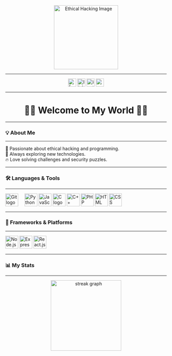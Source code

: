 <div align="center">
  <img height="200" src="https://cdn.pixabay.com/photo/2019/08/06/20/52/hacker-4393375_1280.jpg" alt="Ethical Hacking Image" />
</div>

---

<div align="center">
  <a href="https://www.facebook.com/oussama.benali.1656/"><img src="https://img.shields.io/static/v1?message=Facebook&logo=facebook&label=&color=1877F2&logoColor=white&labelColor=&style=for-the-badge" height="25" alt="facebook logo" /></a>
  <a href="https://www.linkedin.com/in/oussama-benali-ob/"><img src="https://img.shields.io/static/v1?message=LinkedIn&logo=linkedin&label=&color=0077B5&logoColor=white&labelColor=&style=for-the-badge" height="25" alt="linkedin logo" /></a>
  <a href="https://www.instagram.com/oussama.benali.oussal/"><img src="https://img.shields.io/static/v1?message=Instagram&logo=instagram&label=&color=E4405F&logoColor=white&labelColor=&style=for-the-badge" height="25" alt="instagram logo" /></a>
  <a href="https://www.yourwebsite.com/](http://oussamabenalitn.great-site.net/oussama%20%20benali.html"><img src="https://img.shields.io/static/v1?message=Website&logo=internet-explorer&label=&color=000000&logoColor=white&labelColor=&style=for-the-badge" height="25" alt="website logo" /></a>
</div>

---

<h1 align="center">👨‍💻 Welcome to My World 👨‍💻</h1>

---

<h3 align="left">💡 About Me</h3>

---

<p align="left">
  🚀 Passionate about ethical hacking and programming.<br>
  🎯 Always exploring new technologies.<br>
  🔥 Love solving challenges and security puzzles.<br>
</p>

---

<h3 align="left">🛠 Languages & Tools</h3>

---

<div align="left">
  <img src="https://cdn.jsdelivr.net/gh/devicons/devicon/icons/git/git-original.svg" height="40" alt="Git logo" />
  <img width="12" />
  <img src="https://cdn.jsdelivr.net/gh/devicons/devicon/icons/python/python-original.svg" height="40" alt="Python logo" />
  <img src="https://cdn.jsdelivr.net/gh/devicons/devicon/icons/javascript/javascript-original.svg" height="40" alt="JavaScript logo" />
  <img src="https://cdn.jsdelivr.net/gh/devicons/devicon/icons/c/c-original.svg" height="40" alt="C logo" />
  <img src="https://cdn.jsdelivr.net/gh/devicons/devicon/icons/cplusplus/cplusplus-original.svg" height="40" alt="C++ logo" />
  <img src="https://cdn.jsdelivr.net/gh/devicons/devicon/icons/php/php-original.svg" height="40" alt="PHP logo" />
  <img src="https://cdn.jsdelivr.net/gh/devicons/devicon/icons/html5/html5-original.svg" height="40" alt="HTML logo" />
  <img src="https://cdn.jsdelivr.net/gh/devicons/devicon/icons/css3/css3-original.svg" height="40" alt="CSS logo" />
</div>

---

<h3 align="left">🚀 Frameworks & Platforms</h3>

---

<div align="left">
  <img src="https://cdn.jsdelivr.net/gh/devicons/devicon/icons/nodejs/nodejs-original.svg" height="40" alt="Node.js logo" />
  <img src="https://cdn.jsdelivr.net/gh/devicons/devicon/icons/express/express-original.svg" height="40" alt="Express.js logo" />
  <img src="https://cdn.jsdelivr.net/gh/devicons/devicon/icons/react/react-original.svg" height="40" alt="React.js logo" />
</div>

---

<h3 align="left">📊 My Stats</h3>

---

<div align="center">
  <img src="https://streak-stats.demolab.com?user=oussama&locale=en&mode=daily&theme=dark&hide_border=false&border_radius=5&order=3" height="220" alt="streak graph" />
</div>

